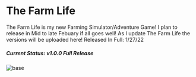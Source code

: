 # The Farm Life
The Farm Life is my new Farming Simulator/Adventure Game! I plan to release in Mid to late Febuary if all goes well!
As I update The Farm Life the versions will be uploaded here!
Released In Full: 1/27/22
##### **Current Status:** _v1.0.0 Full Release_
![base](https://user-images.githubusercontent.com/97358009/151573391-881d78f4-e55a-4786-ab8a-904d292b0712.png)

